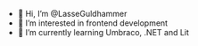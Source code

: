 - 👋 Hi, I’m @LasseGuldhammer
- 👀 I’m interested in frontend development
- 🌱 I’m currently learning Umbraco, .NET and Lit

<!---
LasseGuldhammer/LasseGuldhammer is a ✨ special ✨ repository because its `README.md` (this file) appears on your GitHub profile.
You can click the Preview link to take a look at your changes.
--->
